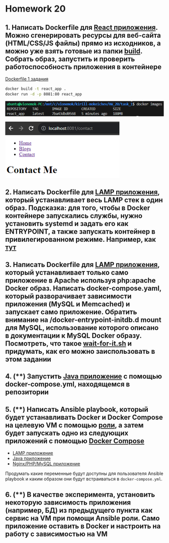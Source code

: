 # Homework 20

## 1. Написать Dockerfile для [React приложения](https://github.com/tms-dos17-onl/_sandbox/tree/main/lecture15/react_nginx). Можно сгенерировать ресурсы для веб-сайта (HTML/CSS/JS файлы) прямо из исходников, а можно уже взять готовые из папки [build](https://github.com/tms-dos17-onl/_sandbox/tree/main/lecture15/react_nginx/build). Собрать образ, запустить и проверить работоспособность приложения в контейнере

[Dockerfile 1 задания](/HW_20/task_1/Dockerfile)

```bash
docker build -t react_app .
docker run -d -p 8081:80 react_app
```

![task1_1](screenshots/task1_1.png)

![task1](screenshots/task1.png)

## 2. Написать Dockerfile для [LAMP приложения](https://github.com/qyjohn/simple-lamp), который устанавливает весь LAMP стек в один образ. Подсказка: для того, чтобы в Docker контейнере запускались службы, нужно установить systemd и задать его как ENTRYPOINT, а также запускать контейнер в привилегированном режиме. Например, как [тут](https://github.com/tms-dos17-onl/_sandbox/blob/main/lecture20/simple-lamp/Dockerfile)

## 3. Написать Dockerfile для [LAMP приложения](https://github.com/qyjohn/simple-lamp), который устанавливает только само приложение в Apache используя php:apache Docker образ. Написать docker-compose.yaml, который разворачивает зависимости приложения (MySQL и Memcached) и запускает само приложение. Обратить внимание на /docker-entrypoint-initdb.d mount для MySQL, использование которого описано в документации к MySQL Docker образу. Посмотреть, что такое [wait-for-it.sh](https://github.com/vishnubob/wait-for-it) и придумать, как его можно заиспользовать в этом задании

## 4. (**) Запустить [Java приложение](https://github.com/LorenzoBettini/docker-compose-java-example) с помощью docker-compose.yml, находящемся в репозитории

## 5. (**) Написать Ansible playbook, который будет устанавливать Docker и Docker Compose на целевую VM с помощью [роли](https://galaxy.ansible.com/ui/standalone/roles/geerlingguy/docker/), а затем будет запускать одно из следующих приложений с помощью [Docker Compose](https://stackoverflow.com/questions/62452039/how-to-run-docker-compose-commands-with-ansible)

- [LAMP приложение](https://github.com/qyjohn/simple-lamp)
- [Java приложение](https://github.com/LorenzoBettini/docker-compose-java-example)
- [Nginx/PHP/MySQL приложение](https://github.com/nanoninja/docker-nginx-php-mysql/tree/master)

Продумать какие переменные будут доступны для пользователя Ansible playbook и каким образом они будут встраиваться в ```docker-compose.yml```.

## 6. (**) В качестве эксперимента, установить некоторую зависимость приложения (например, БД) из предыдущего пункта как сервис на VM при помощи Ansible роли. Само приложение оставить в Docker и настроить на работу с зависимостью на VM
